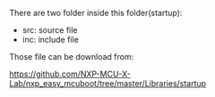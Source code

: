 There are two folder inside this folder(startup):

* src: source file 
* inc: include file



Those file can be download from: 

https://github.com/NXP-MCU-X-Lab/nxp_easy_mcuboot/tree/master/Libraries/startup

